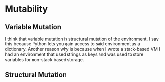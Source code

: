 # Mutability


## Variable Mutation
I think that variable mutation is structural mutation of the environment.
I say this because Python lets you gain access to said environment as a dictionary.
Another reason why is because when I wrote a stack-based VM I had an environment that used strings as keys and was
used to store variables for non-stack based storage.


## Structural Mutation
